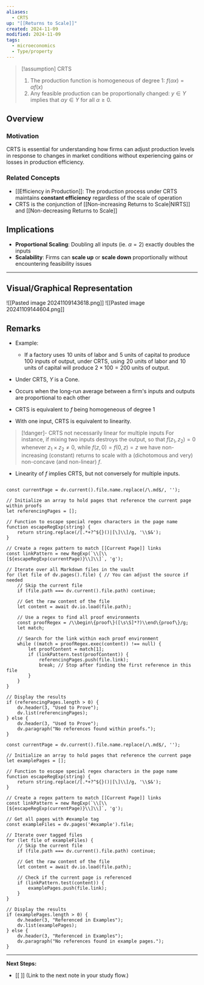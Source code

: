 ```yaml
---
aliases:
  - CRTS
up: "[[Returns to Scale]]"
created: 2024-11-09
modified: 2024-11-09
tags:
  - microeconomics
  - Type/property
---
```



>[!assumption] CRTS
> 1) The production function is homogeneous of degree 1: $f(\alpha x) = \alpha f(x)$
> 2) Any feasible production can be proportionally changed: $y \in Y$ implies that $\alpha y \in Y$ for all $\alpha\geq 0$. 


## Overview

### Motivation 
CRTS is essential for understanding how firms can adjust production levels in response to changes in market conditions without experiencing gains or losses in production efficiency.

### Related Concepts
- [[Efficiency in Production]]: The production process under CRTS maintains **constant efficiency** regardless of the scale of operation
- CRTS is the conjunction of [[Non-increasing Returns to Scale|NIRTS]] and [[Non-decreasing Returns to Scale]]

## Implications 
- **Proportional Scaling**: Doubling all inputs (ie. $\alpha = 2$) exactly doubles the inputs 
- **Scalability**: Firms can **scale up** or **scale down** proportionally without encountering feasibility issues 



---

## Visual/Graphical Representation

![[Pasted image 20241109143618.png]]
![[Pasted image 20241109144604.png]]
## Remarks
- Example: 
	- If a factory uses $\hspace{0pt}10$ units of labor and $\hspace{0pt}5$ units of capital to produce $\hspace{0pt}100$ inputs of output, under CRTS, using $\hspace{0pt}20$ units of labor and $\hspace{0pt}10$ units of capital will produce $2 \times 100 = 200$ units of output. 
- Under CRTS, $Y$ is a Cone. 
- Occurs when the long-run average between a firm's inputs and outputs are proportional to each other

- CRTS is equivalent to $f$ being homogeneous of degree 1
- With one input, CRTS is equivalent to linearity. 
>[!danger]- CRTS not necessarily linear for multiple inputs
>For instance, if mixing two inputs destroys the output, so that $f(z_{1}, z_{2}) = 0$ whenever $z_{1} \times z_{2}\neq 0$, while $f(z, 0) = f(0, z) = z$ we have non-increasing (constant) returns to scale with a (dichotomous and very) non-concave (and non-linear) $f$. 
- Linearity of $f$ implies CRTS, but not conversely for multiple inputs.


```dataviewjs

const currentPage = dv.current().file.name.replace(/\.md$/, '');

// Initialize an array to hold pages that reference the current page within proofs
let referencingPages = [];

// Function to escape special regex characters in the page name
function escapeRegExp(string) {
    return string.replace(/[.*+?^${}()|[\]\\]/g, '\\$&');
}

// Create a regex pattern to match [[Current Page]] links
const linkPattern = new RegExp(`\\[\\[${escapeRegExp(currentPage)}\\]\\]`, 'g');

// Iterate over all Markdown files in the vault
for (let file of dv.pages().file) { // You can adjust the source if needed
    // Skip the current file
    if (file.path === dv.current().file.path) continue;

    // Get the raw content of the file
    let content = await dv.io.load(file.path);

    // Use a regex to find all proof environments
    const proofRegex = /\\begin\{proof\}([\s\S]*?)\\end\{proof\}/g;
    let match;

    // Search for the link within each proof environment
    while ((match = proofRegex.exec(content)) !== null) {
        let proofContent = match[1];
        if (linkPattern.test(proofContent)) {
            referencingPages.push(file.link);
            break; // Stop after finding the first reference in this file
        }
    }
}

// Display the results
if (referencingPages.length > 0) {
    dv.header(3, "Used to Prove");
    dv.list(referencingPages);
} else {
    dv.header(3, "Used to Prove");
    dv.paragraph("No references found within proofs.");
}
```

```dataviewjs
const currentPage = dv.current().file.name.replace(/\.md$/, '');

// Initialize an array to hold pages that reference the current page
let examplePages = [];

// Function to escape special regex characters in the page name
function escapeRegExp(string) {
    return string.replace(/[.*+?^${}()|[\]\\]/g, '\\$&');
}

// Create a regex pattern to match [[Current Page]] links
const linkPattern = new RegExp(`\\[\\[${escapeRegExp(currentPage)}\\]\\]`, 'g');

// Get all pages with #example tag
const exampleFiles = dv.pages('#example').file;

// Iterate over tagged files
for (let file of exampleFiles) {
    // Skip the current file
    if (file.path === dv.current().file.path) continue;

    // Get the raw content of the file
    let content = await dv.io.load(file.path);

    // Check if the current page is referenced
    if (linkPattern.test(content)) {
        examplePages.push(file.link);
    }
}

// Display the results
if (examplePages.length > 0) {
    dv.header(3, "Referenced in Examples");
    dv.list(examplePages);
} else {
    dv.header(3, "Referenced in Examples");
    dv.paragraph("No references found in example pages.");
}
```

---

**Next Steps:**
- [[ ]] (Link to the next note in your study flow.)

